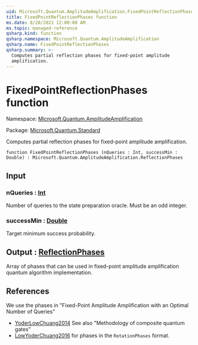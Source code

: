```yaml
---
uid: Microsoft.Quantum.AmplitudeAmplification.FixedPointReflectionPhases
title: FixedPointReflectionPhases function
ms.date: 8/20/2021 12:00:00 AM
ms.topic: managed-reference
qsharp.kind: function
qsharp.namespace: Microsoft.Quantum.AmplitudeAmplification
qsharp.name: FixedPointReflectionPhases
qsharp.summary: >-
  Computes partial reflection phases for fixed-point amplitude
  amplification.
---
```


# FixedPointReflectionPhases function

Namespace: [Microsoft.Quantum.AmplitudeAmplification](xref:Microsoft.Quantum.AmplitudeAmplification)

Package: [Microsoft.Quantum.Standard](https://nuget.org/packages/Microsoft.Quantum.Standard)


Computes partial reflection phases for fixed-point amplitudeamplification.

```qsharp
function FixedPointReflectionPhases (nQueries : Int, successMin : Double) : Microsoft.Quantum.AmplitudeAmplification.ReflectionPhases
```


## Input

### nQueries : [Int](xref:microsoft.quantum.qsharp.valueliterals#int-literals)

Number of queries to the state preparation oracle. Must be an oddinteger.


### successMin : [Double](xref:microsoft.quantum.qsharp.valueliterals#double-literals)

Target minimum success probability.



## Output : [ReflectionPhases](xref:Microsoft.Quantum.AmplitudeAmplification.ReflectionPhases)

Array of phases that can be used in fixed-point amplitude amplificationquantum algorithm implementation.

## References

We use the phases in "Fixed-Point Amplitude Amplification withan Optimal Number of Queries"- [YoderLowChuang2014](https://arxiv.org/abs/1409.3305)  See also "Methodology of composite quantum gates"- [LowYoderChuang2016](https://arxiv.org/abs/1603.03996)  for phases in the `RotationPhases` format.